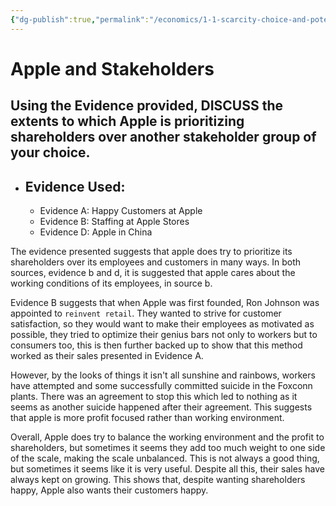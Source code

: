 ```yaml
---
{"dg-publish":true,"permalink":"/economics/1-1-scarcity-choice-and-potential-conflicts/apple/","dgHomeLink":true,"dgPassFrontmatter":false}
---
```



# Apple and Stakeholders

## Using the Evidence provided, DISCUSS the extents to which Apple is prioritizing shareholders over another stakeholder group of your choice.

- ## Evidence Used:
	- Evidence A: Happy Customers at Apple
	- Evidence B: Staffing at Apple Stores
	- Evidence D: Apple in China

The evidence presented suggests that apple does try to prioritize its shareholders over its employees and customers in many ways. In both sources, evidence b and d, it is suggested that apple cares about the working conditions of its employees, in source b.

Evidence B suggests that when Apple was first founded, Ron Johnson was appointed to `reinvent retail`. They wanted to strive for customer satisfaction, so they would want to make their employees as motivated as possible, they tried to optimize their genius bars not only to workers but to consumers too, this is then further backed up to show that this method worked as their sales presented in Evidence A.

However, by the looks of things it isn't all sunshine and rainbows, workers have attempted and some successfully committed suicide in the Foxconn plants. There was an agreement to stop this which led to nothing as it seems as another suicide happened after their agreement. This suggests that apple is more profit focused rather than working environment.

Overall, Apple does try to balance the working environment and the profit to shareholders, but sometimes it seems they add too much weight to one side of the scale, making the scale unbalanced. This is not always a good thing, but sometimes it seems like it is very useful. Despite all this, their sales have always kept on growing. This shows that, despite wanting shareholders happy, Apple also wants their customers happy. 